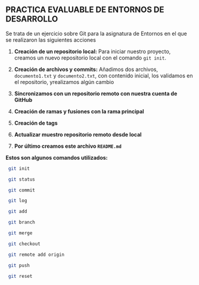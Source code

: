 ## PRACTICA EVALUABLE DE ENTORNOS DE DESARROLLO 
Se trata de un ejercicio sobre Git para la asignatura de Entornos en el que se realizaron las siguientes acciones

1. **Creación de un repositorio local:**
   Para iniciar nuestro proyecto, creamos un nuevo repositorio local con el comando `git init`.

2. **Creación de archivos y commits:**
   Añadimos dos archivos, `documento1.txt` y `documento2.txt`, con contenido inicial, los validamos en el repositorio, yrealizamos algún cambio

3. **Sincronizamos con un repositorio remoto con nuestra cuenta de GitHub**
4. **Creación de ramas y fusiones con la rama principal**
5. **Creación de tags**
6. **Actualizar muestro repositorio remoto desde local**
7. **Por último creamos este archivo `README.md`**

   
**Estos son algunos comandos utilizados:**
```bash
 git init
```
```bash
 git status
```
```bash
 git commit
```
```bash
 git log
```
```bash
 git add
```
```bash
 git branch
```
```bash
 git merge
```
```bash
 git checkout
```
```bash
 git remote add origin
```
```bash
 git push
```
```bash
 git reset
```


